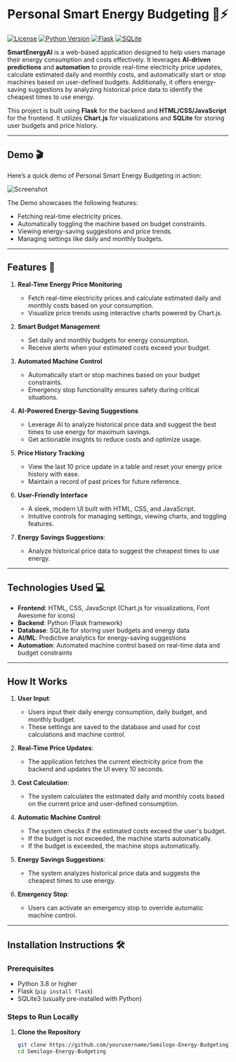 # Personal Smart Energy Budgeting 🌱⚡

[![License](https://img.shields.io/badge/license-MIT-green)](LICENSE) [![Python Version](https://img.shields.io/badge/python-3.8%2B-blue)](https://www.python.org/) [![Flask](https://img.shields.io/badge/Flask-2.x-orange)](https://flask.palletsprojects.com/) [![SQLite](https://img.shields.io/badge/SQLite-3.x-yellow)](https://www.sqlite.org/index.html)

**SmartEnergyAI** is a web-based application designed to help users manage their energy consumption and costs effectively. It leverages **AI-driven predictions** and **automation** to provide real-time electricity price updates, calculate estimated daily and monthly costs, and automatically start or stop machines based on user-defined budgets. Additionally, it offers energy-saving suggestions by analyzing historical price data to identify the cheapest times to use energy.

This project is built using **Flask** for the backend and **HTML/CSS/JavaScript** for the frontend. It utilizes **Chart.js** for visualizations and **SQLite** for storing user budgets and price history.

---

## Demo 🎬

Here’s a quick demo of  Personal Smart Energy Budgeting  in action:

![Screenshot](SmartEnergyAI.gif)

The Demo showcases the following features:
- Fetching real-time electricity prices.
- Automatically toggling the machine based on budget constraints.
- Viewing energy-saving suggestions and price trends.
- Managing settings like daily and monthly budgets.

---

## Features 🚀

1. **Real-Time Energy Price Monitoring**
   - Fetch real-time electricity prices and calculate estimated daily and monthly costs based on your consumption.
   - Visualize price trends using interactive charts powered by Chart.js.

2. **Smart Budget Management**
   - Set daily and monthly budgets for energy consumption.
   - Receive alerts when your estimated costs exceed your budget.

3. **Automated Machine Control**
   - Automatically start or stop machines based on your budget constraints.
   - Emergency stop functionality ensures safety during critical situations.

4. **AI-Powered Energy-Saving Suggestions**
   - Leverage AI to analyze historical price data and suggest the best times to use energy for maximum savings.
   - Get actionable insights to reduce costs and optimize usage.

5. **Price History Tracking**
   - View the last 10 price update in a table and reset your energy price history with ease.
   - Maintain a record of past prices for future reference.

6. **User-Friendly Interface**
   - A sleek, modern UI built with HTML, CSS, and JavaScript.
   - Intuitive controls for managing settings, viewing charts, and toggling features.
     
7. **Energy Savings Suggestions**:
   - Analyze historical price data to suggest the cheapest times to use energy.

---

## Technologies Used 💻

- **Frontend**: HTML, CSS, JavaScript (Chart.js for visualizations, Font Awesome for icons)
- **Backend**: Python (Flask framework)
- **Database**: SQLite for storing user budgets and energy data
- **AI/ML**: Predictive analytics for energy-saving suggestions
- **Automation**: Automated machine control based on real-time data and budget constraints

---
## How It Works

1. **User Input**:
   - Users input their daily energy consumption, daily budget, and monthly budget.
   - These settings are saved to the database and used for cost calculations and machine control.

2. **Real-Time Price Updates**:
   - The application fetches the current electricity price from the backend and updates the UI every 10 seconds.

3. **Cost Calculation**:
   - The system calculates the estimated daily and monthly costs based on the current price and user-defined consumption.

4. **Automatic Machine Control**:
   - The system checks if the estimated costs exceed the user's budget.
   - If the budget is not exceeded, the machine starts automatically.
   - If the budget is exceeded, the machine stops automatically.

5. **Energy Savings Suggestions**:
   - The system analyzes historical price data and suggests the cheapest times to use energy.

6. **Emergency Stop**:
   - Users can activate an emergency stop to override automatic machine control.

---

## Installation Instructions 🛠️

### Prerequisites
- Python 3.8 or higher
- Flask (`pip install flask`)
- SQLite3 (usually pre-installed with Python)

### Steps to Run Locally

1. **Clone the Repository**
   ```bash
   git clone https://github.com/yourusername/Semilogo-Energy-Budgeting.git
   cd Semilogo-Energy-Budgeting
